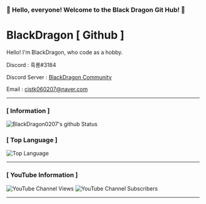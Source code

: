 ### 🎉 Hello, everyone! Welcome to the Black Dragon Git Hub! 🎉

# BlackDragon [ Github ]
Hello! I'm BlackDragon, who code as a hobby.

Discord : 흑룡#3184

Discord Server : [BlackDragon Community](https://discord.gg/XCpAAYY)

Email : [cjstk060207@naver.com](mailto:norhu1130@naver.com)

---

### [ Information ]
![BlackDragon0207's github Status](https://github-readme-stats.vercel.app/api?username=BlackDragon0207&show_icons=true&theme=tokyonight)
### [ Top Language ]
![Top Language](https://github-readme-stats.vercel.app/api/top-langs/?username=BlackDragon0207&theme=tokyonight)<br/>

---

### [ YouTube Information ]
![YouTube Channel Views](https://img.shields.io/youtube/channel/views/흑룡유튜브?style=social)
![YouTube Channel Subscribers](https://img.shields.io/youtube/channel/subscribers/흑룡유튜브?style=social)
 
---

